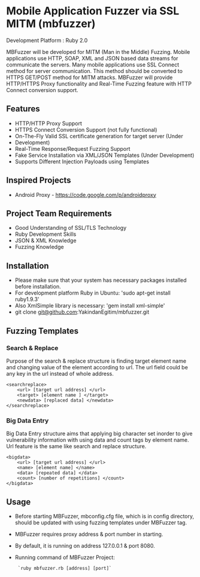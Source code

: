 Mobile Application Fuzzer via SSL MITM (mbfuzzer)
========

Development Platform : Ruby 2.0

MBFuzzer will be developed for MITM (Man in the Middle) Fuzzing. Mobile applications use HTTP, SOAP, XML and JSON based data streams for communicate the servers. Many mobile applications use SSL Connect method for server communication. This method should be converted to HTTPS GET/POST method for MITM attacks. MBFuzzer will provide HTTP/HTTPS Proxy functionality and Real-Time Fuzzing feature with HTTP Connect conversion support. 

## Features
* HTTP/HTTP Proxy Support
* HTTPS Connect Conversion Support (not fully functional)
* On-The-Fly Valid SSL certificate generation for target server (Under
* Development)
* Real-Time Response/Request Fuzzing Support
* Fake Service Installation via XML/JSON Templates (Under Development)
* Supports Different Injection Payloads using Templates

## Inspired Projects
* Android Proxy - https://code.google.com/p/androidproxy

## Project Team Requirements
* Good Understanding of SSL/TLS Technology
* Ruby Development Skills
* JSON & XML Knowledge 
* Fuzzing Knowledge 

## Installation
* Please make sure that your system has necessary packages installed before installation.
* For development platform Ruby in Ubuntu: 'sudo apt-get install ruby1.9.3'
* Also XmlSimple library is necessary: 'gem install xml-simple'
* git clone git@github.com:YakindanEgitim/mbfuzzer.git

## Fuzzing Templates

### Search & Replace

Purpose of the search & replace structure is finding target element name and changing value of
the element according to url. The url field could be any key in the url instead of whole address.

    <searchreplace>
        <url> [target url address] </url>
        <target> [element name ] </target>
        <newdata> [replaced data] </newdata>
    </searchreplace>


### Big Data Entry

Big Data Entry structure aims that applying big character set inorder to give vulnerability
information with using data and count tags by element name. Url feature is the same like search and
replace structure.

    <bigdata>
        <url> [target url address] </url>
        <name> [element name] </name>
        <data> [repeated data] </data>
        <count> [number of repetitions] </count>
    </bigdata>

## Usage
* Before starting MBFuzzer, mbconfig.cfg file, which is in config directory, should be updated with 
using fuzzing templates under MBFuzzer tag.
* MBFuzzer requires proxy address & port number in starting. 
* By default, it is running on address 127.0.0.1 & port 8080. 
* Running command of MBFuzzer Project: 

       `ruby mbfuzzer.rb [address] [port]`
